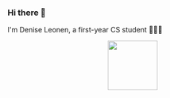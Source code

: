 ### Hi there 👋

I'm Denise Leonen, a first-year CS student 👩🏻‍💻
<div id="header" align="center">
  <img src="https://giphy.com/clips/viralhog-viral-hog-kitten-fascinated-by-the-text-its-typing-9IYh13N9jnBxVuHzKt" width="100"/>
</div>

<!--
**deniseleonen/deniseleonen** is a ✨ _special_ ✨ repository because its `README.md` (this file) appears on your GitHub profile.

Here are some ideas to get you started:

- 🔭 I’m currently working on ...
- 🌱 I’m currently learning ...
- 👯 I’m looking to collaborate on ...
- 🤔 I’m looking for help with ...
- 💬 Ask me about ...
- 📫 How to reach me: ...
- 😄 Pronouns: ...
- ⚡ Fun fact: ...
-->
